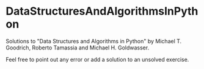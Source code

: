 # DataStructuresAndAlgorithmsInPython

Solutions to "Data Structures and Algorithms in Python" by Michael T. Goodrich, Roberto Tamassia and Michael H. Goldwasser.

Feel free to point out any error or add a solution to an unsolved exercise.
